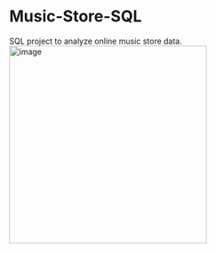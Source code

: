 # Music-Store-SQL
SQL project to analyze online music store data.<br>
<img width="355" alt="image" src="https://github.com/khannacharvi/Music-Store-SQL/assets/94072703/c5c02595-0e96-45f7-9d21-7a76c4a5fa45">
